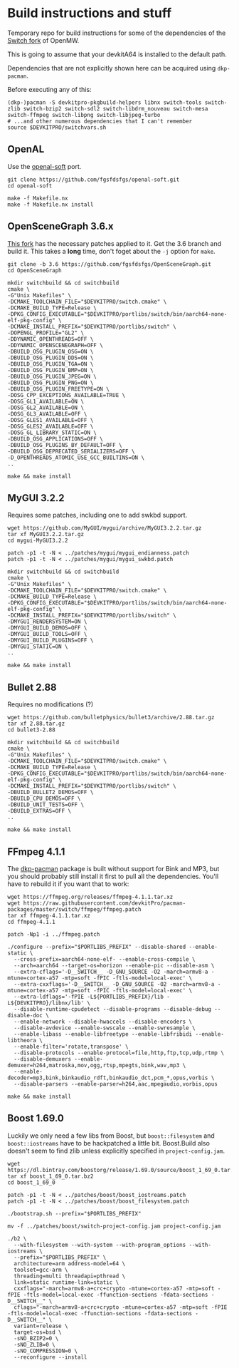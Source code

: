 # Build instructions and stuff

Temporary repo for build instructions for some of the dependencies of the [Switch fork](https://github.com/fgsfdsfgs/openmw) of OpenMW.

This is going to assume that your devkitA64 is installed to the default path.

Dependencies that are not explicitly shown here can be acquired using `dkp-pacman`.

Before executing any of this:
```
(dkp-)pacman -S devkitpro-pkgbuild-helpers libnx switch-tools switch-zlib switch-bzip2 switch-sdl2 switch-libdrm_nouveau switch-mesa switch-ffmpeg switch-libpng switch-libjpeg-turbo
# ...and other numerous dependencies that I can't remember
source $DEVKITPRO/switchvars.sh
```

## OpenAL

Use the [openal-soft](https://github.com/fgsfdsfgs/openal-soft) port.
```
git clone https://github.com/fgsfdsfgs/openal-soft.git
cd openal-soft

make -f Makefile.nx
make -f Makefile.nx install
```

## OpenSceneGraph 3.6.x

[This fork](https://github.com/fgsfdsfgs/OpenSceneGraph/tree/3.6) has the necessary patches applied to it.
Get the 3.6 branch and build it. This takes a **long** time, don't foget about the `-j` option for `make`.
```
git clone -b 3.6 https://github.com/fgsfdsfgs/OpenSceneGraph.git
cd OpenSceneGraph

mkdir switchbuild && cd switchbuild
cmake \
-G"Unix Makefiles" \
-DCMAKE_TOOLCHAIN_FILE="$DEVKITPRO/switch.cmake" \
-DCMAKE_BUILD_TYPE=Release \
-DPKG_CONFIG_EXECUTABLE="$DEVKITPRO/portlibs/switch/bin/aarch64-none-elf-pkg-config" \
-DCMAKE_INSTALL_PREFIX="$DEVKITPRO/portlibs/switch" \
-DOPENGL_PROFILE="GL2" \
-DDYNAMIC_OPENTHREADS=OFF \
-DDYNAMIC_OPENSCENEGRAPH=OFF \
-DBUILD_OSG_PLUGIN_OSG=ON \
-DBUILD_OSG_PLUGIN_DDS=ON \
-DBUILD_OSG_PLUGIN_TGA=ON \
-DBUILD_OSG_PLUGIN_BMP=ON \
-DBUILD_OSG_PLUGIN_JPEG=ON \
-DBUILD_OSG_PLUGIN_PNG=ON \
-DBUILD_OSG_PLUGIN_FREETYPE=ON \
-DOSG_CPP_EXCEPTIONS_AVAILABLE=TRUE \
-DOSG_GL1_AVAILABLE=ON \
-DOSG_GL2_AVAILABLE=ON \
-DOSG_GL3_AVAILABLE=OFF \
-DOSG_GLES1_AVAILABLE=OFF \
-DOSG_GLES2_AVAILABLE=OFF \
-DOSG_GL_LIBRARY_STATIC=ON \
-DBUILD_OSG_APPLICATIONS=OFF \
-DBUILD_OSG_PLUGINS_BY_DEFAULT=OFF \
-DBUILD_OSG_DEPRECATED_SERIALIZERS=OFF \
-D_OPENTHREADS_ATOMIC_USE_GCC_BUILTINS=ON \
..

make && make install
```

## MyGUI 3.2.2

Requires some patches, including one to add swkbd support.
```
wget https://github.com/MyGUI/mygui/archive/MyGUI3.2.2.tar.gz
tar xf MyGUI3.2.2.tar.gz
cd mygui-MyGUI3.2.2

patch -p1 -t -N < ../patches/mygui/mygui_endianness.patch
patch -p1 -t -N < ../patches/mygui/mygui_swkbd.patch

mkdir switchbuild && cd switchbuild
cmake \
-G"Unix Makefiles" \
-DCMAKE_TOOLCHAIN_FILE="$DEVKITPRO/switch.cmake" \
-DCMAKE_BUILD_TYPE=Release \
-DPKG_CONFIG_EXECUTABLE="$DEVKITPRO/portlibs/switch/bin/aarch64-none-elf-pkg-config" \
-DCMAKE_INSTALL_PREFIX="$DEVKITPRO/portlibs/switch" \
-DMYGUI_RENDERSYSTEM=ON \
-DMYGUI_BUILD_DEMOS=OFF \
-DMYGUI_BUILD_TOOLS=OFF \
-DMYGUI_BUILD_PLUGINS=OFF \
-DMYGUI_STATIC=ON \
..

make && make install
```

## Bullet 2.88

Requires no modifications (?)
```
wget https://github.com/bulletphysics/bullet3/archive/2.88.tar.gz
tar xf 2.88.tar.gz
cd bullet3-2.88

mkdir switchbuild && cd switchbuild
cmake \
-G"Unix Makefiles" \
-DCMAKE_TOOLCHAIN_FILE="$DEVKITPRO/switch.cmake" \
-DCMAKE_BUILD_TYPE=Release \
-DPKG_CONFIG_EXECUTABLE="$DEVKITPRO/portlibs/switch/bin/aarch64-none-elf-pkg-config" \
-DCMAKE_INSTALL_PREFIX="$DEVKITPRO/portlibs/switch" \
-DBUILD_BULLET2_DEMOS=OFF \
-DBUILD_CPU_DEMOS=OFF \
-DBUILD_UNIT_TESTS=OFF \
-DBUILD_EXTRAS=OFF \
..

make && make install
```

## FFmpeg 4.1.1

The [dkp-pacman](https://github.com/devkitPro/pacman-packages/blob/master/switch/ffmpeg/PKGBUILD) package is built without support for Bink and MP3, but you should probably still install it first to pull all the dependencies.
You'll have to rebuild it if you want that to work:
```
wget https://ffmpeg.org/releases/ffmpeg-4.1.1.tar.xz
wget https://raw.githubusercontent.com/devkitPro/pacman-packages/master/switch/ffmpeg/ffmpeg.patch
tar xf ffmpeg-4.1.1.tar.xz
cd ffmpeg-4.1.1

patch -Np1 -i ../ffmpeg.patch

./configure --prefix="$PORTLIBS_PREFIX" --disable-shared --enable-static \
  --cross-prefix=aarch64-none-elf- --enable-cross-compile \
  --arch=aarch64 --target-os=horizon --enable-pic --disable-asm \
  --extra-cflags='-D__SWITCH__ -D_GNU_SOURCE -O2 -march=armv8-a -mtune=cortex-a57 -mtp=soft -fPIC -ftls-model=local-exec' \
  --extra-cxxflags='-D__SWITCH__ -D_GNU_SOURCE -O2 -march=armv8-a -mtune=cortex-a57 -mtp=soft -fPIC -ftls-model=local-exec' \
  --extra-ldflags='-fPIE -L${PORTLIBS_PREFIX}/lib -L${DEVKITPRO}/libnx/lib' \
  --disable-runtime-cpudetect --disable-programs --disable-debug --disable-doc \
  --enable-network --disable-hwaccels --disable-encoders \
  --disable-avdevice --enable-swscale --enable-swresample \
  --enable-libass --enable-libfreetype --enable-libfribidi --enable-libtheora \
  --enable-filter='rotate,transpose' \
  --disable-protocols --enable-protocol=file,http,ftp,tcp,udp,rtmp \
  --disable-demuxers --enable-demuxer=h264,matroska,mov,ogg,rtsp,mpegts,bink,wav,mp3 \
  --enable-decoder=mp3,bink,binkaudio_rdft,binkaudio_dct,pcm_*,opus,vorbis \
  --disable-parsers --enable-parser=h264,aac,mpegaudio,vorbis,opus

make && make install
```

## Boost 1.69.0

Luckily we only need a few libs from Boost, but `boost::filesystem` and `boost::iostreams` have to be hackpatched a little bit. 
Boost.Build also doesn't seem to find zlib unless explicitly specified in `project-config.jam`.
```
wget https://dl.bintray.com/boostorg/release/1.69.0/source/boost_1_69_0.tar.bz2
tar xf boost_1_69_0.tar.bz2
cd boost_1_69_0

patch -p1 -t -N < ../patches/boost/boost_iostreams.patch
patch -p1 -t -N < ../patches/boost/boost_filesystem.patch

./bootstrap.sh --prefix="$PORTLIBS_PREFIX"

mv -f ../patches/boost/switch-project-config.jam project-config.jam

./b2 \
  --with-filesystem --with-system --with-program_options --with-iostreams \
  --prefix="$PORTLIBS_PREFIX" \
  architecture=arm address-model=64 \
  toolset=gcc-arm \
  threading=multi threadapi=pthread \
  link=static runtime-link=static \
  cxxflags="-march=armv8-a+crc+crypto -mtune=cortex-a57 -mtp=soft -fPIE -ftls-model=local-exec -ffunction-sections -fdata-sections -D__SWITCH__" \
  cflags="-march=armv8-a+crc+crypto -mtune=cortex-a57 -mtp=soft -fPIE -ftls-model=local-exec -ffunction-sections -fdata-sections -D__SWITCH__" \
  variant=release \
  target-os=bsd \
  -sNO_BZIP2=0 \
  -sNO_ZLIB=0 \
  -sNO_COMPRESSION=0 \
  --reconfigure --install
```
